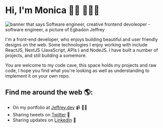 # Hi, I'm Monica 👋🏾 👩🏾‍💻

<img src="https://res.cloudinary.com/drrcyxiwu/image/upload/v1677301135/bannerImage_di12e3.png" alt="banner that says Software engineer, creative frontend devoleoper  - software engineer,  a picture of Egbadon Jeffrey">


I'm a front-end developer, who enjoys building beautiful and user friendly designs on the web. Some technologies I enjoy working with include ReactJS, NextJS (JavaScript, APIs ) and NodeJS. I have built a number of projects, and still building a somemore.

You are welcome to my code cave, this space holds my projects and raw code, I hope you find what you're looking as well as understanding to implement it on your own repo.


## Find me around the web 🌎: 
- On my portfolio at <a href="https://www.jeffrey.vercel.app">Jeffrey.dev</a> 📹 ✍🏾
- Sharing tweets on  <a href="[https://codepen.io/m0nica](https://twitter.com/theScarlettCode)"> Twitter</a> 🏓
- Sharing updates on <a href="[https://www.linkedin.com/in/monicampowell/](https://www.linkedin.com/in/egbadon-ehizokhale-019054242/)">LinkedIn</a> 💼
